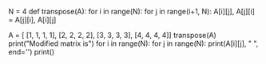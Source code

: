 N = 4
def transpose(A):
   for i in range(N):
      for j in range(i+1, N):
         A[i][j], A[j][i] = A[j][i], A[i][j]

A = [ [1, 1, 1, 1],
   [2, 2, 2, 2],
   [3, 3, 3, 3],
   [4, 4, 4, 4]]
transpose(A)
print("Modified matrix is")
for i in range(N):
   for j in range(N):
      print(A[i][j], " ", end='')
print()

